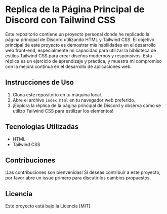 # Replica de la Página Principal de Discord con Tailwind CSS

Este repositorio contiene un proyecto personal donde he replicado la página principal de Discord utilizando HTML y Tailwind CSS. El objetivo principal de este proyecto es demostrar mis habilidades en el desarrollo web front-end, especialmente mi capacidad para utilizar la biblioteca de estilos Tailwind CSS para crear diseños modernos y responsivos. Esta réplica es un ejercicio de aprendizaje y práctica, y muestra mi compromiso con la mejora continua en el desarrollo de aplicaciones web.

## Instrucciones de Uso

1. Clona este repositorio en tu máquina local.
2. Abre el archivo `index.html` en tu navegador web preferido.
3. ¡Explora la réplica de la página principal de Discord y observa cómo se utilizó Tailwind CSS para estilizar los elementos!

## Tecnologías Utilizadas

- HTML
- Tailwind CSS

## Contribuciones

¡Las contribuciones son bienvenidas! Si deseas contribuir a este proyecto, por favor abre un issue primero para discutir los cambios propuestos.

## Licencia

Este proyecto está bajo la Licencia [MIT]
